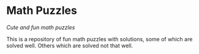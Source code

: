 # Math Puzzles
<i>Cute and fun math puzzles</i>

This is a repository of fun math puzzles with solutions, some of which are solved well. Others which are solved not that well. 
